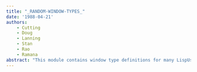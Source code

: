```yaml
---
title: "_RANDOM-WINDOW-TYPES_"
date: '1988-04-21'
authors: 
    - Cutting
    - Doug
    - Lanning
    - Stan
    - Rao
    - Ramana
abstract: "This module contains window type definitions for many LispUsers modules."
---
```


